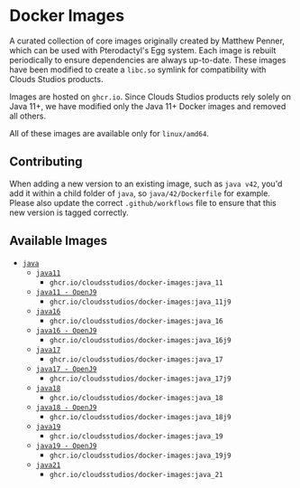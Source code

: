 # Docker Images

A curated collection of core images originally created by Matthew Penner, which can be used with Pterodactyl's Egg system. Each image is rebuilt
periodically to ensure dependencies are always up-to-date. 
These images have been modified to create a `libc.so` symlink for compatibility with Clouds Studios products.

Images are hosted on `ghcr.io`.
Since Clouds Studios products rely solely on Java 11+, we have modified only the Java 11+ Docker images and removed all others.

All of these images are available only for `linux/amd64`.

## Contributing

When adding a new version to an existing image, such as `java v42`, you'd add it within a child folder of `java`, so
`java/42/Dockerfile` for example. Please also update the correct `.github/workflows` file to ensure that this new version
is tagged correctly.

## Available Images

* [`java`](https://github.com/Clouds-Studios/docker-images/tree/master/java)
  * [`java11`](https://github.com/Clouds-Studios/docker-images/tree/master/java/11)
    * `ghcr.io/cloudsstudios/docker-images:java_11`
  * [`java11 - OpenJ9`](https://github.com/Clouds-Studios/docker-images/tree/master/java/11j9)
    * `ghcr.io/cloudsstudios/docker-images:java_11j9`
  * [`java16`](https://github.com/Clouds-Studios/docker-images/tree/master/java/16)
    * `ghcr.io/cloudsstudios/docker-images:java_16`
  * [`java16 - OpenJ9`](https://github.com/Clouds-Studios/docker-images/tree/master/java/16j9)
    * `ghcr.io/cloudsstudios/docker-images:java_16j9`
  * [`java17`](https://github.com/Clouds-Studios/docker-images/tree/master/java/17)
    * `ghcr.io/cloudsstudios/docker-images:java_17`
  * [`java17 - OpenJ9`](https://github.com/Clouds-Studios/docker-images/tree/master/java/17j9)
    * `ghcr.io/cloudsstudios/docker-images:java_17j9`
  * [`java18`](https://github.com/Clouds-Studios/docker-images/tree/master/java/18)
    * `ghcr.io/cloudsstudios/docker-images:java_18`
  * [`java18 - OpenJ9`](https://github.com/Clouds-Studios/docker-images/tree/master/java/18j9)
    * `ghcr.io/cloudsstudios/docker-images:java_18j9`
  * [`java19`](https://github.com/Clouds-Studios/docker-images/tree/master/java/19)
    * `ghcr.io/cloudsstudios/docker-images:java_19`
  * [`java19 - OpenJ9`](https://github.com/Clouds-Studios/docker-images/tree/master/java/19j9)
    * `ghcr.io/cloudsstudios/docker-images:java_19j9`
  * [`java21`](https://github.com/Clouds-Studios/docker-images/tree/master/java/21)
    * `ghcr.io/cloudsstudios/docker-images:java_21`
